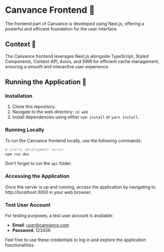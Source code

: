 # Canvance Frontend 🚀

The frontend part of Canvance is developed using Next.js, offering a powerful and efficient foundation for the user interface.

## Context 🌟

The Canvance frontend leverages Next.js alongside TypeScript, Styled Components, Context API, Axios, and SWR for efficient cache management, ensuring a smooth and interactive user experience.

## Running the Application 🚀

### Installation

1. Clone this repository.
2. Navigate to the web directory: `cd web`
3. Install dependencies using either `npm install` or `yarn install`.

### Running Locally

To run the Canvance frontend locally, use the following commands:

```bash
# starts development server
npm run dev
```

Don't forget to run the `api` folder.

### Accessing the Application

Once the server is up and running, access the application by navigating to *http://localhost:3000* in your web browser.

### Test User Account

For testing purposes, a test user account is available:

- **Email**: user@canvance.com
- **Password**: 123456

Feel free to use these credentials to log in and explore the application functionalities.
